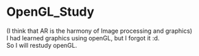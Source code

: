 # OpenGL_Study

(I think that AR is the harmony of Image processing and graphics) <br>
I had learned graphics using openGL, but I forgot it :d. <br>
So I will restudy openGL. <br>
